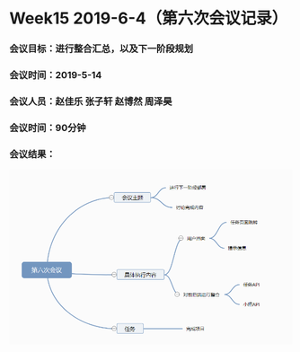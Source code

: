# Week15 2019-6-4（第六次会议记录）

### 会议目标：进行整合汇总，以及下一阶段规划

### 会议时间：2019-5-14

### 会议人员：赵佳乐 张子轩 赵博然 周泽昊

### 会议时间：90分钟

### 会议结果：

![](../image/Meeting6.png)